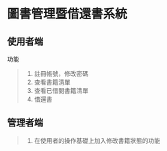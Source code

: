 # 圖書管理暨借還書系統

## 使用者端
功能
> 1. 註冊帳號，修改密碼
> 2. 查看書籍清單
> 3. 查看已借閱書籍清單
> 4. 借還書
## 管理者端
> 1. 在使用者的操作基礎上加入修改書籍狀態的功能
